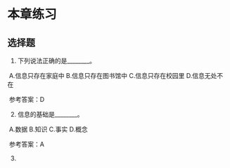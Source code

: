 # 本章练习

## 选择题

1. 下列说法正确的是________。

​	 A.信息只存在家庭中        B.信息只存在图书馆中        C.信息只存在校园里      D.信息无处不在

​	参考答案：D

2. 信息的基础是________。

​	A.数据				B.知识				C.事实				D.概念

​	参考答案：A

3. 
